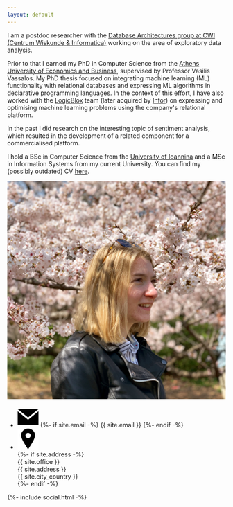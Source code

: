 ```yaml
---
layout: default
---
```


<div id="summary">
     <p>I am a postdoc researcher with the <a href="">Database Architectures group at CWI (Centrum Wiskunde & Informatica)</a> working on the area of exploratory data analysis.

Prior to that I earned my PhD in Computer Science from the <a href="https://www.aueb.gr/en">Athens University of Economics and Business</a>, supervised by Professor Vasilis Vassalos. My PhD thesis focused on integrating machine learning (ML) functionality with relational databases and expressing ML algorithms in declarative programming languages. In the context of this effort, I have also worked with the <a href="https://developer.logicblox.com/">LogicBlox</a> team (later acquired by <a href="https://www.infor.com/">Infor</a>) on expressing and optimising machine learning problems using the company's relational platform.</p>

<p>In the past I did research on the interesting topic of sentiment analysis, which resulted in the development of a related component for a commercialised platform.
</p>

<p>
I hold a BSc in Computer Science from the <a href="http://www.uoi.gr/">University of Ioannina</a> and a MSc in Information Systems from my current University. You can find my (possibly outdated) CV <a href="/assets/papers/Nantia_Makrynioti_CV.pdf">here</a>.
</p>
</div>
<div id="contactAndPhoto">
     <img id="myPicture" src="/assets/images/nantia_japan.jpg">
      <ul class="contact-list">
      	  <li class="detail-element">
	      <img src="/assets/images/envelope.svg" id="envelope-image">
	      {%- if site.email -%}
	      <span>{{ site.email }}</span>
	      {%- endif -%}
          </li>
	  <li class="detail-element">
	      <div id="pin-div">
	      <img src="/assets/images/address.svg" id="pin-image">
	      </div>
	      {%- if site.address -%}
	      <div id="address-div">
	      <span>{{ site.office }}</span>
	      <br>
	      <span>{{ site.address }}</span>
	      <br>
	      <span>{{ site.city_country }}</span></div>
	      <div style="clear: both;"></div>
	      {%- endif -%}
	  </li>
	</ul>
	{%- include social.html -%}
</div>
<div style="clear: both;"></div>
  
  